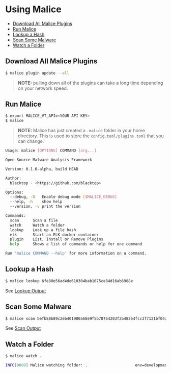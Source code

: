 Using Malice
============

-	[Download All Malice Plugins](#download-all-malice-plugins)
-	[Run Malice](#run-malice)
-	[Lookup a Hash](#lookup-a-hash)
-	[Scan Some Malware](#scan-some-malware)
-	[Watch a Folder](#watch-a-folder)

Download All Malice Plugins
---------------------------

```bash
$ malice plugin update --all
```

> **NOTE:** pulling down all of the plugins can take a long time depending on your network speed.

Run Malice
----------

```bash
$ export MALICE_VT_API=<YOUR API KEY>
$ malice
```

> **NOTE:** Malice has just created a `.malice` folder in your home directory. This is used to store the `config.toml/plugins.toml` that you can change.

```bash
Usage: malice [OPTIONS] COMMAND [arg...]

Open Source Malware Analysis Framework

Version: 0.1.0-alpha, build HEAD

Author:
  blacktop - <https://github.com/blacktop>

Options:
  --debug, -D  	Enable debug mode [$MALICE_DEBUG]
  --help, -h   	show help
  --version, -v	print the version

Commands:
  scan		Scan a file
  watch		Watch a folder
  lookup	Look up a file hash
  elk		Start an ELK docker container
  plugin	List, Install or Remove Plugins
  help		Shows a list of commands or help for one command

Run 'malice COMMAND --help' for more information on a command.
```

Lookup a Hash
-------------

```bash
$ malice lookup 6fe80e56ad4de610304bab1675ce84d16ab6988e
```

See [Lookup Output](https://github.com/DevM63/malice/blob/master/docs/examples/lookup.md)

Scan Some Malware
-----------------

```bash
$ malice scan befb88b89c2eb401900a68e9f5b78764203f2b48264fcc3f7121bf04a57fd408
```

See [Scan Output](https://github.com/DevM63/malice/blob/master/docs/examples/scan.md)

Watch a Folder
--------------

```bash
$ malice watch .
```

```bash
INFO[0000] Malice watching folder: .                     env=development
```
